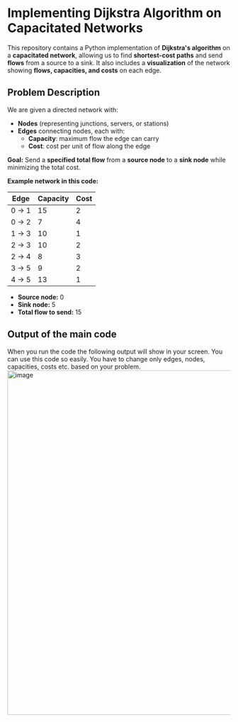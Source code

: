 # Implementing Dijkstra Algorithm on Capacitated Networks

This repository contains a Python implementation of **Dijkstra's algorithm** on a **capacitated network**, allowing us to find **shortest-cost paths** and send **flows** from a source to a sink. It also includes a **visualization** of the network showing **flows, capacities, and costs** on each edge.

## Problem Description

We are given a directed network with:

- **Nodes** (representing junctions, servers, or stations)  
- **Edges** connecting nodes, each with:
  - **Capacity**: maximum flow the edge can carry  
  - **Cost**: cost per unit of flow along the edge  

**Goal:** Send a **specified total flow** from a **source node** to a **sink node** while minimizing the total cost.

**Example network in this code:**

| Edge | Capacity | Cost |
|------|---------|------|
| 0 → 1 | 15 | 2 |
| 0 → 2 | 7  | 4 |
| 1 → 3 | 10 | 1 |
| 2 → 3 | 10 | 2 |
| 2 → 4 | 8  | 3 |
| 3 → 5 | 9  | 2 |
| 4 → 5 | 13 | 1 |

- **Source node:** 0  
- **Sink node:** 5  
- **Total flow to send:** 15


## Output of the main code
   When you run the code the following output will show in your screen. You can use this code so easily. You have to change only edges, nodes, capacities, costs etc. based on your problem.
   <img width="1067" height="778" alt="image" src="https://github.com/user-attachments/assets/3e06ff31-dc81-4941-93ca-cfd21076a8ff" />


